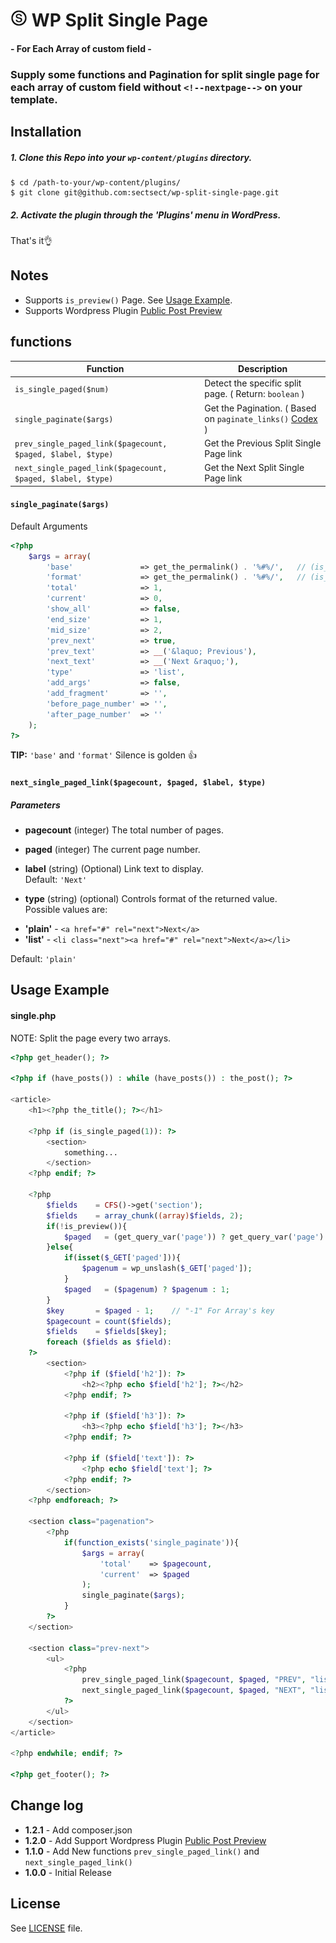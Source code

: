 # ![Alt text](images/logo.jpg "SECT") WP Split Single Page
#### \- For Each Array of custom field -

### Supply some functions and Pagination for split single page for each array of custom field without `<!--nextpage-->` on your template.

## Installation

##### 1. Clone this Repo into your `wp-content/plugins` directory.
```
$ cd /path-to-your/wp-content/plugins/
$ git clone git@github.com:sectsect/wp-split-single-page.git
```
##### 2. Activate the plugin through the 'Plugins' menu in WordPress.<br>
 That's it:ok_hand:

## Notes

* Supports `is_preview()` Page. See [Usage Example](#usage-example).
* Supports Wordpress Plugin [Public Post Preview](https://github.com/ocean90/public-post-preview)

## functions

| Function | Description |
| ------ | ----------- |
| `is_single_paged($num)`  | Detect the specific split page. ( Return: `boolean` ) |
| `single_paginate($args)` | Get the Pagination. ( Based on `paginate_links()` [Codex](https://codex.wordpress.org/Function_Reference/paginate_links) ) |
| `prev_single_paged_link($pagecount, $paged, $label, $type)` | Get the Previous Split Single Page link |
| `next_single_paged_link($pagecount, $paged, $label, $type)` | Get the Next Split Single Page link |

#### `single_paginate($args)`  
Default Arguments
``` php
<?php
	$args = array(
		'base'               => get_the_permalink() . '%#%/',	// (is_preview()) get_the_permalink() . '&paged=%#%'
		'format'             => get_the_permalink() . '%#%/',	// (is_preview()) get_the_permalink() . '&paged=%#%'
		'total'              => 1,
		'current'            => 0,
		'show_all'           => false,
		'end_size'           => 1,
		'mid_size'           => 2,
		'prev_next'          => true,
		'prev_text'          => __('&laquo; Previous'),
		'next_text'          => __('Next &raquo;'),
		'type'               => 'list',
		'add_args'           => false,
		'add_fragment'       => '',
		'before_page_number' => '',
		'after_page_number'  => ''
	);
?>
```
**TIP:** `'base'` and `'format'` Silence is golden 👍

#### `next_single_paged_link($pagecount, $paged, $label, $type)`  
##### Parameters

* **pagecount**
(integer) The total number of pages.

* **paged**
(integer) The current page number.

* **label**
(string) (Optional) Link text to display.  
Default: `'Next'`

* **type**
(string) (optional) Controls format of the returned value.  
Possible values are:
 - **'plain'** - `<a href="#" rel="next">Next</a>`
 - **'list'** - `<li class="next"><a href="#" rel="next">Next</a></li>`

 Default: `'plain'`

## Usage Example

#### single.php
NOTE: Split the page every two arrays.
``` php
<?php get_header(); ?>

<?php if (have_posts()) : while (have_posts()) : the_post(); ?>

<article>
	<h1><?php the_title(); ?></h1>

	<?php if (is_single_paged(1)): ?>
		<section>
			something...
		</section>
	<?php endif; ?>

	<?php
		$fields    = CFS()->get('section');
		$fields    = array_chunk((array)$fields, 2);
		if(!is_preview()){
			$paged   = (get_query_var('page')) ? get_query_var('page') : 1;
		}else{
			if(isset($_GET['paged'])){
				$pagenum = wp_unslash($_GET['paged']);
			}
			$paged   = ($pagenum) ? $pagenum : 1;
		}
		$key       = $paged - 1;    // "-1" For Array's key
		$pagecount = count($fields);
		$fields    = $fields[$key];
		foreach ($fields as $field):
	?>
		<section>
			<?php if ($field['h2']): ?>
				<h2><?php echo $field['h2']; ?></h2>
			<?php endif; ?>

			<?php if ($field['h3']): ?>
				<h3><?php echo $field['h3']; ?></h3>
			<?php endif; ?>

			<?php if ($field['text']): ?>
				<?php echo $field['text']; ?>
			<?php endif; ?>
		</section>
	<?php endforeach; ?>

	<section class="pagenation">
		<?php
			if(function_exists('single_paginate')){
				$args = array(
					'total'    => $pagecount,
					'current'  => $paged
				);
				single_paginate($args);
			}
		?>
	</section>

	<section class="prev-next">
		<ul>
			<?php
				prev_single_paged_link($pagecount, $paged, "PREV", "list");
				next_single_paged_link($pagecount, $paged, "NEXT", "list");
			?>
		</ul>
	</section>
</article>

<?php endwhile; endif; ?>

<?php get_footer(); ?>
```

## Change log  
 * **1.2.1** - Add composer.json
 * **1.2.0** - Add Support Wordpress Plugin [Public Post Preview](https://github.com/ocean90/public-post-preview)
 * **1.1.0** - Add New functions `prev_single_paged_link()` and `next_single_paged_link()`
 * **1.0.0** - Initial Release

## License
See [LICENSE](https://github.com/sectsect/wp-split-single-page/blob/master/LICENSE) file.
